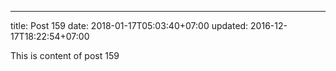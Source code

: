 ---
title: Post 159
date: 2018-01-17T05:03:40+07:00
updated: 2016-12-17T18:22:54+07:00

This is content of post 159